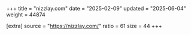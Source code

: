 +++
title = "nizzlay.com"
date = "2025-02-09"
updated = "2025-06-04"
weight = 44874

[extra]
source = "https://nizzlay.com/"
ratio = 61
size = 44
+++

